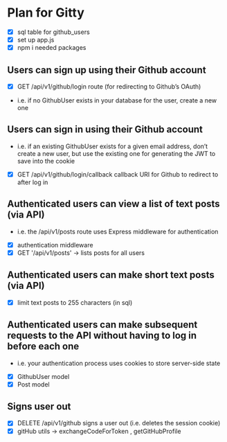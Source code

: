 # Plan for Gitty

- [x] sql table for github_users
- [x] set up app.js
- [x] npm i needed packages

## Users can sign up using their Github account

- [x] GET /api/v1/github/login route (for redirecting to Github’s OAuth)
- i.e. if no GithubUser exists in your database for the user, create a new one

## Users can sign in using their Github account

- i.e. if an existing GithubUser exists for a given email address, don’t create a new user, but use the existing one for generating the JWT to save into the cookie
- [x] GET /api/v1/github/login/callback callback URI for Github to redirect to after log in

## Authenticated users can view a list of text posts (via API)

- i.e. the /api/v1/posts route uses Express middleware for authentication
- [x] authentication middleware
- [x] GET '/api/v1/posts' -> lists posts for all users

## Authenticated users can make short text posts (via API)

- [x] limit text posts to 255 characters (in sql)

## Authenticated users can make subsequent requests to the API without having to log in before each one

- i.e. your authentication process uses cookies to store server-side state
- [x] GithubUser model
- [x] Post model

## Signs user out

- [x] DELETE /api/v1/github signs a user out (i.e. deletes the session cookie)
- [x] gitHub utils -> exchangeCodeForToken , getGitHubProfile
